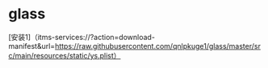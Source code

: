 # glass

[安装1]（itms-services://?action=download-manifest&url=https://raw.githubusercontent.com/qnlpkuge1/glass/master/src/main/resources/static/ys.plist）
